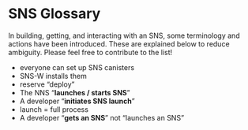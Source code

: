 # SNS Glossary

In building, getting, and interacting with an SNS, some terminology and actions have been introduced. These are explained below to reduce ambiguity. 
Please feel free to contribute to the list!

* everyone can set up SNS canisters
* SNS-W installs them
* reserve “deploy”
* The NNS “**launches / starts SNS**”
* A developer “**initiates SNS launch**”
* launch = full process
* A developer “**gets an SNS**” not “launches an SNS”